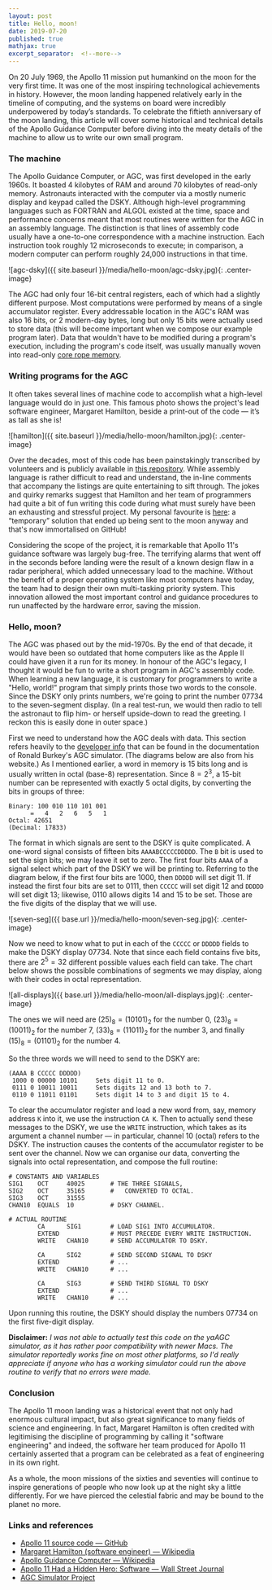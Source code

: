 ```yaml
---
layout: post
title: Hello, moon!
date: 2019-07-20
published: true
mathjax: true
excerpt_separator:  <!--more-->
---
```


On 20 July 1969, the Apollo 11 mission put humankind on the moon for the very first time. It was one of the most inspiring technological achievements in history. However, the moon landing happened relatively early in the timeline of computing, and the systems on board were incredibly underpowered by today’s standards. To celebrate the fiftieth anniversary of the moon landing, this article will cover some historical and technical details of the Apollo Guidance Computer before diving into the meaty details of the machine to allow us to write our own small program.
<!--more-->

### The machine

The Apollo Guidance Computer, or AGC, was first developed in the early 1960s. It boasted 4 kilobytes of RAM and around 70 kilobytes of read-only memory. Astronauts interacted with the computer via a mostly numeric display and keypad called the DSKY. Although high-level programming languages such as FORTRAN and ALGOL existed at the time, space and performance concerns meant that most routines were written for the AGC in an assembly language. The distinction is that lines of assembly code usually have a one-to-one correspondence with a machine instruction. Each instruction took roughly 12 microseconds to execute; in comparison, a modern computer can perform roughly 24,000 instructions in that time.

![agc-dsky]({{ site.baseurl }}/media/hello-moon/agc-dsky.jpg){: .center-image}

The AGC had only four 16-bit central registers, each of which had a slightly different purpose. Most computations were performed by means of a single accumulator register. Every addressable location in the AGC's RAM was also 16 bits, or 2 modern-day bytes, long but only 15 bits were actually used to store data (this will become important when we compose our example program later). Data that wouldn't have to be modified during a program's execution, including the program's code itself, was usually manually woven into read-only [core rope memory](https://en.wikipedia.org/wiki/Core_rope_memory).

### Writing programs for the AGC

It often takes several lines of machine code to accomplish what a high-level language would do in just one. This famous photo shows the project's lead software engineer, Margaret Hamilton, beside a print-out of the code &mdash; it’s as tall as she is!

![hamilton]({{ site.baseurl }}/media/hello-moon/hamilton.jpg){: .center-image}

Over the decades, most of this code has been painstakingly transcribed by volunteers and is publicly available in [this repository](https://github.com/chrislgarry/Apollo-11). While assembly language is rather difficult to read and understand, the in-line comments that accompany the listings are quite entertaining to sift through. The jokes and quirky remarks suggest that Hamilton and her team of programmers had quite a bit of fun writing this code during what must surely have been an exhausting and stressful project. My personal favourite is [here](https://github.com/chrislgarry/Apollo-11/blob/27e2acf88a6345e2b1064c8b006a154363937050/Luminary099/LUNAR_LANDING_GUIDANCE_EQUATIONS.agc#L179-L180): a “temporary” solution that ended up being sent to the moon anyway and that's now immortalised on GitHub!  

Considering the scope of the project, it is remarkable that Apollo 11's guidance software was largely bug-free. The terrifying alarms that went off in the seconds before landing were the result of a known design flaw in a radar peripheral, which added unnecessary load to the machine. Without the benefit of a proper operating system like most computers have today, the team had to design their own multi-tasking priority system. This innovation allowed the most important control and guidance procedures to run unaffected by the hardware error, saving the mission.

### Hello, moon?

The AGC was phased out by the mid-1970s. By the end of that decade, it would have been so outdated that home computers like as the Apple II could have given it a run for its money. In honour of the AGC's legacy, I thought it would be fun to write a short program in AGC's assembly code. When learning a new language, it is customary for programmers to write a "Hello, world!" program that simply prints those two words to the console. Since the DSKY only prints numbers, we're going to print the number 07734 to the seven-segment display. (In a real test-run, we would then radio to tell the astronaut to flip him- or herself upside-down to read the greeting. I reckon this is easily done in outer space.)  

First we need to understand how the AGC deals with data. This section refers heavily to the [developer info](https://www.ibiblio.org/apollo/developer.html) that can be found in the documentation of Ronald Burkey's AGC simulator. (The diagrams below are also from his website.) As I mentioned earlier, a word in memory is 15 bits long and is usually written in octal (base-8) representation. Since $8 = 2^3$, a 15-bit number can be represented with exactly 5 octal digits, by converting the bits in groups of three:

```
Binary: 100 010 110 101 001
      =   4   2   6   5   1
Octal: 42651
(Decimal: 17833)
```

The format in which signals are sent to the DSKY is quite complicated. A one-word signal consists of fifteen bits `AAAABCCCCCDDDDD`. The `B` bit is used to set the sign bits; we may leave it set to zero. The first four bits `AAAA` of a signal select which part of the DSKY we will be printing to. Referring to the diagram below, if the first four bits are $1000$, then `DDDDD` will set digit 11. If instead the first four bits are set to $0111$, then `CCCCC` will set digit 12 and `DDDDD` will set digit 13; likewise, $0110$ allows digits 14 and 15 to be set. Those are the five digits of the display that we will use.

![seven-seg]({{ base.url }}/media/hello-moon/seven-seg.jpg){: .center-image}

Now we need to know what to put in each of the `CCCCC` or `DDDDD` fields to make the DSKY display 07734. Note that since each field contains five bits, there are $2^5=32$ different possible values each field can take. The chart below shows the possible combinations of segments we may display, along with their codes in octal representation.

![all-displays]({{ base.url }}/media/hello-moon/all-displays.jpg){: .center-image}

The ones we will need are $(25)_8 = (10101)_2$  for the number 0, $(23)_8 = (10011)_2$ for the number 7, $(33)_8 = (11011)_2$ for the number 3, and finally $(15)_8 = (01101)_2$ for the number 4.

So the three words we will need to send to the DSKY are:

```
(AAAA B CCCCC DDDDD)
 1000 0 00000 10101     Sets digit 11 to 0.
 0111 0 10011 10011     Sets digits 12 and 13 both to 7.
 0110 0 11011 01101     Sets digit 14 to 3 and digit 15 to 4.
```

To clear the accumulator register and load a new word from, say, memory address `K` into it, we use the instruction `CA K`. Then to actually send these messages to the DSKY, we use the `WRITE` instruction, which takes as its argument a channel number &mdash; in particular, channel 10 (octal) refers to the DSKY. The instruction causes the contents of the accumulator register to be sent over the channel.  Now we can organise our data, converting the signals into octal representation, and compose the full routine:

```
# CONSTANTS AND VARIABLES
SIG1    OCT     40025       # THE THREE SIGNALS,
SIG2    OCT     35165       #   CONVERTED TO OCTAL.
SIG3    OCT     31555
CHAN10  EQUALS  10          # DSKY CHANNEL.

# ACTUAL ROUTINE
        CA      SIG1        # LOAD SIG1 INTO ACCUMULATOR.
        EXTEND              # MUST PRECEDE EVERY WRITE INSTRUCTION.
        WRITE   CHAN10      # SEND ACCUMULATOR TO DSKY.

        CA      SIG2        # SEND SECOND SIGNAL TO DSKY
        EXTEND              # ...
        WRITE   CHAN10      # ...

        CA      SIG3        # SEND THIRD SIGNAL TO DSKY
        EXTEND              # ...
        WRITE   CHAN10      # ...
```

Upon running this routine, the DSKY should display the numbers 07734 on the first five-digit display.

__Disclaimer:__ _I was not able to actually test this code on the yaAGC simulator, as it has rather poor compatibility with newer Macs. The simulator reportedly works fine on most other platforms, so I'd really appreciate if anyone who has a working simulator could run the above routine to verify that no errors were made._

### Conclusion

The Apollo 11 moon landing was a historical event that not only had enormous cultural impact, but also great significance to many fields of science and engineering. In fact, Margaret Hamilton is often credited with legitimising the discipline of programming by calling it "software engineering" and indeed, the software her team produced for Apollo 11 certainly asserted that a program can be celebrated as a feat of engineering in its own right.  

As a whole, the moon missions of the sixties and seventies will continue to inspire generations of people who now look up at the night sky a little differently. For we have pierced the celestial fabric and may be bound to the planet no more.

### Links and references

+ [Apollo 11 source code &mdash; GitHub](https://github.com/chrislgarry/Apollo-11)
+ [Margaret Hamilton (software engineer) &mdash; Wikipedia](https://en.wikipedia.org/wiki/Margaret_Hamilton_(software_engineer))
+ [Apollo Guidance Computer &mdash; Wikipedia](https://en.wikipedia.org/wiki/Apollo_Guidance_Computer)
+ [Apollo 11 Had a Hidden Hero: Software &mdash; Wall Street Journal](https://www.wsj.com/articles/apollo-11-had-a-hidden-hero-software-11563153001)
+ [AGC Simulator Project](https://www.ibiblio.org/apollo/index.html)
